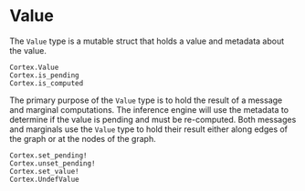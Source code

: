# Value

The `Value` type is a mutable struct that holds a value and metadata about the value.

```@docs
Cortex.Value
Cortex.is_pending
Cortex.is_computed
```

The primary purpose of the `Value` type is to hold the result of a message and marginal computations. 
The inference engine will use the metadata to determine if the value is pending and must be re-computed.
Both messages and marginals use the `Value` type to hold their result either along edges of the graph or at the nodes of the graph.

```@docs
Cortex.set_pending!
Cortex.unset_pending!
Cortex.set_value!
Cortex.UndefValue
```


